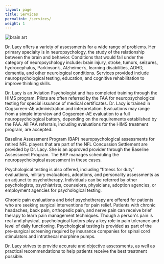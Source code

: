 ```yaml
---
layout: page
title: Services
permalink: /services/
weight: 1
---
```

![brain art](../images/brain-art.jpg)

Dr. Lacy offers a variety of assessments for a wide range of problems.  Her primary specialty is in neuropsychology, the study of the relationship between the brain and behavior. Conditions that would fall under the category of neuropsychology include: brain injury, stroke, tumors, seizures, hydrocephalus, Parkinson’s, Alzheimer’s, learning disabilities, ADHD, dementia, and other neurological conditions.  Services provided include neuropsychological testing, education, and cognitive rehabilitation to improve thinking skills.
 
Dr. Lacy is an Aviation Psychologist and has completed training through the HIMS program. Pilots are often referred by the FAA for neuropsychological testing for special issuance of medical certificates. Dr. Lacy is trained in Cogscreen-AE administration and interpretation. Evaluations may range from a simple interview and Cogscreen-AE evaluation to a full neuropsychological battery, depending on the requirements established by the FAA.  All FAA referrals, including evaluations for the HIMS treatment program, are accepted. 

Baseline Assessment Program (BAP) neuropsychological assessments for retired NFL players that are part of the NFL Concussion Settlement are provided by Dr. Lacy.  She is an approved provider through the Baseline Assessment Program. The BAP manages scheduling the neuropsychological assessment in these cases. 

Psychological testing is also offered, including “fitness for duty” evaluations, military evaluations, adoptions, and personality assessments as an adjunct to psychotherapy.  Individuals can be referred by other psychologists, psychiatrists, counselors, physicians, adoption agencies, or employment agencies for psychological testing.

Chronic pain evaluations and brief psychotherapy are offered for patients who are seeking surgical interventions for pain relief.  Patients with chronic headaches, back pain, orthopedic pain, and nerve pain can receive brief therapy to learn pain management techniques.  Though a person's pain is real and physical, psychological factors play a key role in pain tolerance and level of daily functioning.  Psychological testing is provided as part of the pre-surgical screening required by insurance companies for spinal cord stimulators and intrathecal morphine pumps.

Dr. Lacy strives to provide accurate and objective assessments, as well as practical recommendations to help patients receive the best treatment possible.
